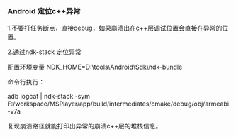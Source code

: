 ### Android  定位c++异常

1.不要打任务断点，直接debug，如果崩溃出在c++层调试位置会直接在异常的位置。



2.通过ndk-stack 定位异常

配置环境变量  NDK_HOME=D:\tools\Android\Sdk\ndk-bundle

命令行执行：

adb  logcat  | ndk-stack -sym  F:/workspace/MSPlayer/app/build/intermediates/cmake/debug/obj/armeabi-v7a



复现崩溃路径就能打印出异常的崩溃c++层的堆栈信息。

